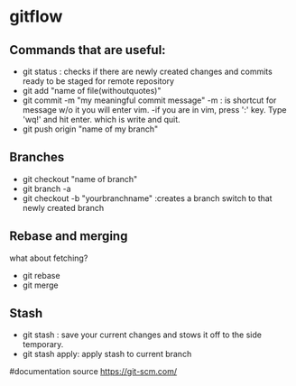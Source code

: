 # gitflow

## Commands that are useful:
- git status : checks if there are newly created changes and commits ready to be staged for remote repository
- git add "name of file(withoutquotes)"
- git commit -m "my meaningful commit message"
    -m : is shortcut for message w/o it you will enter vim.
    -if you are in vim, press ':' key. Type 'wq!' and hit enter. which is write and quit.
- git push origin "name of my branch"


## Branches
- git checkout "name of branch"
- git branch -a 
- git checkout -b "yourbranchname" :creates a branch switch to that newly created branch 

## Rebase and merging 
what about fetching?
- git rebase
- git merge


## Stash 
- git stash : save your current changes and stows it off to the side temporary.
- git stash apply: apply stash to current branch 


#documentation source 
https://git-scm.com/